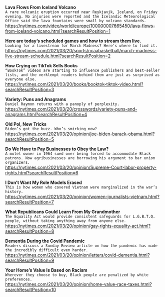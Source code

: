 **Lava Flows From Iceland Volcano**\
`A rare volcanic eruption occurred near Reykjavik, Iceland, on Friday evening. No injuries were reported and the Icelandic Meteorological Office said the lava fountains were small by volcano standards.`\
https://nytimes.com/video/world/europe/100000007665450/lava-flows-from-iceland-volcano.html?searchResultPosition=1

**Here are today’s scheduled games and how to stream them live.**\
`Looking for a livestream for March Madness? Here’s where to find it.`\
https://nytimes.com/2021/03/20/sports/ncaabasketball/march-madness-live-stream-schedule.html?searchResultPosition=2

**How Crying on TikTok Sells Books**\
`“BookTok” videos are starting to influence publishers and best-seller lists, and the verklempt readers behind them are just as surprised as everyone else.`\
https://nytimes.com/2021/03/20/books/booktok-tiktok-video.html?searchResultPosition=3

**Variety: Puns and Anagrams**\
`Daniel Raymon returns with a panoply of perplexity.`\
https://nytimes.com/2021/03/20/crosswords/variety-puns-and-anagrams.html?searchResultPosition=4

**Old Pol, New Tricks**\
`Biden’s got the buzz. Who’s smirking now?`\
https://nytimes.com/2021/03/20/opinion/joe-biden-barack-obama.html?searchResultPosition=5

**Do We Have to Pay Businesses to Obey the Law?**\
`A motel owner in 1964 sued over being forced to accommodate Black patrons. Now agribusinesses are borrowing his argument to bar union organizers.`\
https://nytimes.com/2021/03/20/opinion/Supreme-Court-labor-property-rights.html?searchResultPosition=6

**I Don’t Want My Role Models Erased**\
`This is how women who covered Vietnam were marginalized in the war’s history.`\
https://nytimes.com/2021/03/20/opinion/women-journalists-vietnam.html?searchResultPosition=7

**What Republicans Could Learn From My Grandmother**\
`The Equality Act would provide consistent safeguards for L.G.B.T.Q. people, without taking anything away from anyone else.`\
https://nytimes.com/2021/03/20/opinion/gay-rights-equality-act.html?searchResultPosition=8

**Dementia During the Covid Pandemic**\
`Readers discuss a Sunday Review article on how the pandemic has made the incredibly difficult even harder.`\
https://nytimes.com/2021/03/20/opinion/letters/covid-dementia.html?searchResultPosition=9

**Your Home’s Value Is Based on Racism**\
`Wherever they choose to buy, Black people are penalized by white preferences.`\
https://nytimes.com/2021/03/20/opinion/home-value-race-taxes.html?searchResultPosition=10

